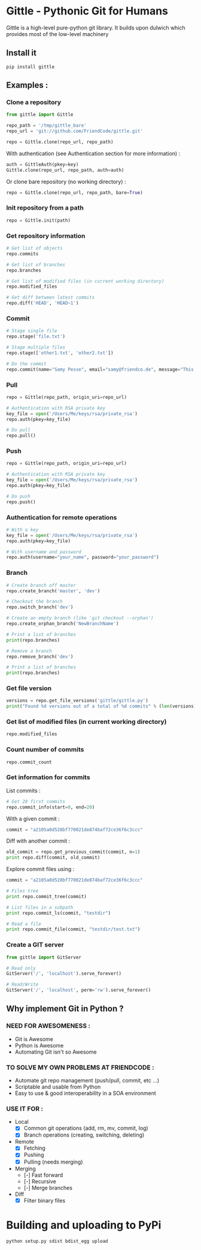 # Gittle - Pythonic Git for Humans

Gittle is a high-level pure-python git library.
It builds upon dulwich which provides most of the low-level machinery

## Install it

    pip install gittle

## Examples :

### Clone a repository

```python
from gittle import Gittle

repo_path = '/tmp/gittle_bare'
repo_url = 'git://github.com/FriendCode/gittle.git'

repo = Gittle.clone(repo_url, repo_path)
```

With authentication (see Authentication section for more information) :

```python
auth = GittleAuth(pkey=key)
Gittle.clone(repo_url, repo_path, auth=auth)
```

Or clone bare repository (no working directory) :

```python
repo = Gittle.clone(repo_url, repo_path, bare=True)
```

### Init repository from a path

```python
repo = Gittle.init(path)
```

### Get repository information

```python
# Get list of objects
repo.commits

# Get list of branches
repo.branches

# Get list of modified files (in current working directory)
repo.modified_files

# Get diff between latest commits
repo.diff('HEAD', 'HEAD~1')
```

### Commit

```python
# Stage single file
repo.stage('file.txt')

# Stage multiple files
repo.stage(['other1.txt', 'other2.txt'])

# Do the commit
repo.commit(name="Samy Pesse", email="samy@friendco.de", message="This is a commit")
```

### Pull

```python
repo = Gittle(repo_path, origin_uri=repo_url)

# Authentication with RSA private key
key_file = open('/Users/Me/keys/rsa/private_rsa')
repo.auth(pkey=key_file)

# Do pull
repo.pull()
```

### Push

```python
repo = Gittle(repo_path, origin_uri=repo_url)

# Authentication with RSA private key
key_file = open('/Users/Me/keys/rsa/private_rsa')
repo.auth(pkey=key_file)

# Do push
repo.push()
```

### Authentication for remote operations

```python
# With a key
key_file = open('/Users/Me/keys/rsa/private_rsa')
repo.auth(pkey=key_file)

# With username and password
repo.auth(username="your_name", password="your_password")
```

### Branch

```python
# Create branch off master
repo.create_branch('master', 'dev')

# Checkout the branch
repo.switch_branch('dev')

# Create an empty branch (like 'git checkout --orphan')
repo.create_orphan_branch('NewBranchName')

# Print a list of branches
print(repo.branches)

# Remove a branch
repo.remove_branch('dev')

# Print a list of branches
print(repo.branches)
```

### Get file version

```python
versions = repo.get_file_versions('gittle/gittle.py')
print("Found %d versions out of a total of %d commits" % (len(versions), repo.commit_count()))
```

### Get list of modified files (in current working directory)

```python
repo.modified_files
```

### Count number of commits

```python
repo.commit_count
```

### Get information for commits

List commits :

```python
# Get 20 first commits
repo.commit_info(start=0, end=20)
```

With a given commit :

```python
commit = "a2105a0d528bf770021de874baf72ce36f6c3ccc"
```

Diff with another commit :

```python
old_commit = repo.get_previous_commit(commit, n=1)
print repo.diff(commit, old_commit)
```

Explore commit files using :

```python
commit = "a2105a0d528bf770021de874baf72ce36f6c3ccc"

# Files tree
print repo.commit_tree(commit)

# List files in a subpath
print repo.commit_ls(commit, "testdir")

# Read a file
print repo.commit_file(commit, "testdir/test.txt")
```

### Create a GIT server

```python
from gittle import GitServer

# Read only
GitServer('/', 'localhost').serve_forever()

# Read/Write
GitServer('/', 'localhost', perm='rw').serve_forever()
```

## Why implement Git in Python ?

### NEED FOR AWESOMENESS :
- Git is Awesome
- Python is Awesome
- Automating Git isn't so Awesome

### TO SOLVE MY OWN PROBLEMS AT FRIENDCODE :
- Automate git repo management (push/pull, commit, etc ...)
- Scriptable and usable from Python
- Easy to use & good interoperability in a SOA environment

### USE IT FOR :
- Local
  - [X] Common git operations (add, rm, mv, commit, log)
  - [X] Branch operations (creating, switching, deleting)
- Remote
  - [X] Fetching
  - [X] Pushing
  - [X] Pulling (needs merging)
- Merging
  - [-] Fast forward
  - [-] Recursive
  - [-] Merge branches
- Diff
  - [X] Filter binary files

# Building and uploading to PyPi

```
python setup.py sdist bdist_egg upload
```
